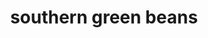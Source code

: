 ---
id: 593044f844e3ce00113dfb5c
servings:
notes:
directions: 'saute onion and garlic in butter.
when onion is soft add beans and bacon.
salt.
cover and cook over medium heat until tender crisp (about 8 minutes).'
ingredients: '8 slices bacon cut into pieces - cooked (not all the way)
1/2 stick butter
1/2 onion sliced
3 cloves garlic
green beans'
rating: 4
ease: intermediate
category: side dish
href:
totalTime:
cookTime:
prepTime:
title: southern green beans

path: /southern-green-beans
---